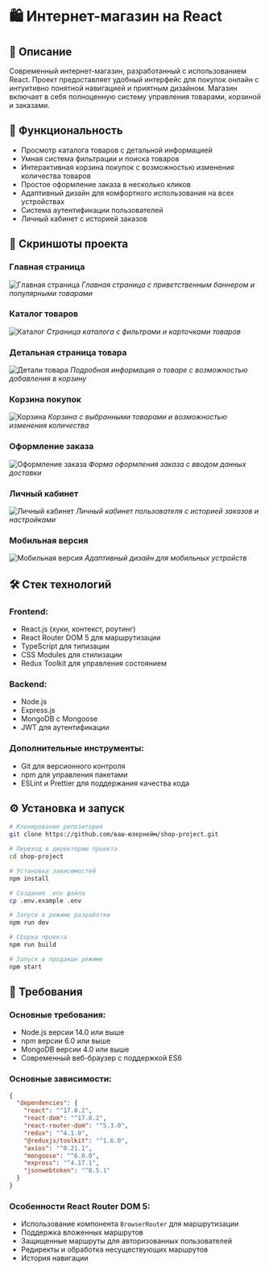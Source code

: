 # 🛍️ Интернет-магазин на React

## 📝 Описание
Современный интернет-магазин, разработанный с использованием React. Проект предоставляет удобный интерфейс для покупок онлайн с интуитивно понятной навигацией и приятным дизайном. Магазин включает в себя полноценную систему управления товарами, корзиной и заказами.

## 🚀 Функциональность
- Просмотр каталога товаров с детальной информацией
- Умная система фильтрации и поиска товаров
- Интерактивная корзина покупок с возможностью изменения количества товаров
- Простое оформление заказа в несколько кликов
- Адаптивный дизайн для комфортного использования на всех устройствах
- Система аутентификации пользователей
- Личный кабинет с историей заказов

## 📸 Скриншоты проекта

### Главная страница
![Главная страница](./assets/screenshots/FireShot-Capture-002-React-App-localhost.png)
*Главная страница с приветственным баннером и популярными товарами*

### Каталог товаров
![Каталог](./assets/screenshots/FireShot-Capture-002-React-App-localhost.png)
*Страница каталога с фильтрами и карточками товаров*

### Детальная страница товара
![Детали товара](./assets/screenshots/FireShot-Capture-003-React-App-localhost.png)
*Подробная информация о товаре с возможностью добавления в корзину*

### Корзина покупок
![Корзина](./assets/screenshots/FireShot-Capture-004-React-App-localhost.png)
*Корзина с выбранными товарами и возможностью изменения количества*

### Оформление заказа
![Оформление заказа](./assets/screenshots/FireShot-Capture-005-React-App-localhost.png)
*Форма оформления заказа с вводом данных доставки*

### Личный кабинет
![Личный кабинет](./assets/screenshots/FireShot-Capture-006-React-App-localhost.png)
*Личный кабинет пользователя с историей заказов и настройками*

### Мобильная версия
![Мобильная версия](./assets/screenshots/FireShot-Capture-007-React-App-localhost.png)
*Адаптивный дизайн для мобильных устройств*

## 🛠 Стек технологий
### Frontend:
- React.js (хуки, контекст, роутинг)
- React Router DOM 5 для маршрутизации
- TypeScript для типизации
- CSS Modules для стилизации
- Redux Toolkit для управления состоянием

### Backend:
- Node.js
- Express.js
- MongoDB с Mongoose
- JWT для аутентификации

### Дополнительные инструменты:
- Git для версионного контроля
- npm для управления пакетами
- ESLint и Prettier для поддержания качества кода

## ⚙️ Установка и запуск

```bash
# Клонирование репозитория
git clone https://github.com/ваш-юзернейм/shop-project.git

# Переход в директорию проекта
cd shop-project

# Установка зависимостей
npm install

# Создание .env файла
cp .env.example .env

# Запуск в режиме разработки
npm run dev

# Сборка проекта
npm run build

# Запуск в продакшн режиме
npm start
```

## 🔧 Требования
### Основные требования:
- Node.js версии 14.0 или выше
- npm версии 6.0 или выше
- MongoDB версии 4.0 или выше
- Современный веб-браузер с поддержкой ES6

### Основные зависимости:
```json
{
  "dependencies": {
    "react": "^17.0.2",
    "react-dom": "^17.0.2",
    "react-router-dom": "^5.3.0",
    "redux": "^4.1.0",
    "@reduxjs/toolkit": "^1.6.0",
    "axios": "^0.21.1",
    "mongoose": "^6.0.0",
    "express": "^4.17.1",
    "jsonwebtoken": "^8.5.1"
  }
}
```

### Особенности React Router DOM 5:
- Использование компонента `BrowserRouter` для маршрутизации
- Поддержка вложенных маршрутов
- Защищенные маршруты для авторизованных пользователей
- Редиректы и обработка несуществующих маршрутов
- История навигации

